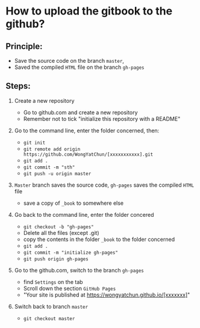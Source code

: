 # How to upload the gitbook to the github?

## Principle: 
* Save the source code on the branch `master`, 
* Saved the compiled `HTML` file on the branch `gh-pages`

## Steps:
1. Create a new repository
   -   Go to github.com and create a new repository
   -   Remember not to tick "initialize this repository with a README"

2. Go to the command line, enter the folder concerned, then:
   -   `git init`
   -   `git remote add origin https://github.com/WongYatChun/[xxxxxxxxxxx].git`
   -   `git add .`
   -   `git commit -m "sth"`
   -   `git push -u origin master`

3. `Master` branch saves the source code, `gh-pages` saves the compiled `HTML` file
   -    save a copy of `_book` to somewhere else

4. Go back to the command line, enter the folder concered
   -   `git checkout -b "gh-pages"`
   -   Delete all the files (except .git)
   -   copy the contents in the folder `_book` to the folder concerned 
   -   `git add .`
   -   `git commit -m "initialize gh-pages"`
   -   `git push origin gh-pages`

5.  Go to the github.com, switch to the branch `gh-pages`
    -   find `Settings` on the tab
    -   Scroll down the section `GitHub Pages`
    -   "Your site is published at https://wongyatchun.github.io/[xxxxxxx]"

6. Switch back to branch `master`
   -    `git checkout master`